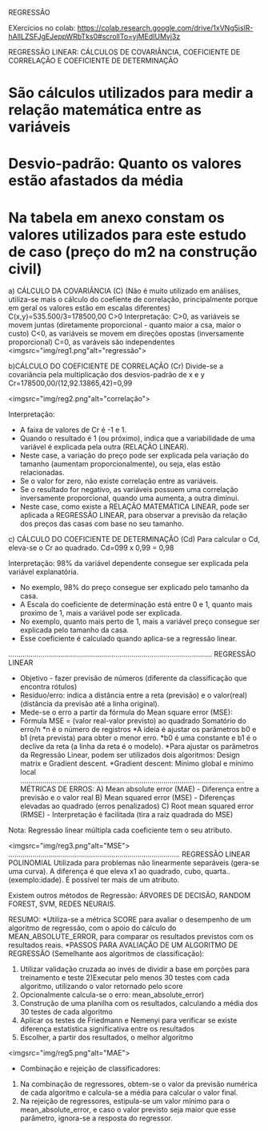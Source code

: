 REGRESSÃO

EXercícios no colab: https://colab.research.google.com/drive/1xVNg5islR-hAllLZSFJgEJeppWRbTks0#scrollTo=yjMEdIUMvj3z

REGRESSÃO LINEAR: CÁLCULOS DE COVARIÂNCIA, COEFICIENTE DE CORRELAÇÃO E COEFICIENTE DE DETERMINAÇÃO

# São cálculos utilizados para medir a relação matemática entre as variáveis
# Desvio-padrão: Quanto os valores estão afastados da média
# Na tabela em anexo constam os valores utilizados para este estudo de caso (preço do m2 na construção civil)

a) CÁLCULO DA COVARIÂNCIA (C) (Não é muito utilizado em análises, utiliza-se mais o cálculo do coefiente de correlação, principalmente porque em geral os valores estão em escalas diferentes)
C(x,y)=535.500/3=178500,00
C>0
Interpretação: 
C>0, as variáveis se movem juntas (diretamente proporcional - quanto maior a csa, maior o custo)
C<0, as variáveis se movem em direções opostas (inversamente proporcional)
C=0, as varáveis são independentes
<imgsrc="img/reg1.png"alt="regressão">

b)CÁLCULO DO COEFICIENTE DE CORRELAÇÃO (Cr)
Divide-se a covariância pela multiplicação dos desvios-padrão de x e y
Cr=178500,00/(12,92.13865,42)=0,99

<imgsrc="img/reg2.png"alt="correlação">

Interpretação:
* A faixa de valores de Cr é -1 e 1.
* Quando o resultado é 1 (ou próximo), indica que a variabilidade de uma variável é explicada pela outra (RELAÇÃO LINEAR).
* Neste case, a variação do preço pode ser explicada pela variação do tamanho (aumentam proporcionalmente), ou seja, elas estão relacionadas.
* Se o valor for zero, não existe correlação entre as variáveis.
* Se o resultado for negativo, as variáveis possuem uma correlação inversamente proporcional, quando uma aumenta, a outra diminui.
* Neste case, como existe a RELAÇÃO MATEMÁTICA LINEAR, pode ser aplicada a REGRESSÃO LINEAR, para observar a previsão da relação dos preços das casas com base no seu tamanho.

c) CÁLCULO DO COEFICIENTE DE DETERMINAÇÃO (Cd)
Para calcular o Cd, eleva-se o Cr ao quadrado.
Cd=099 x 0,99 = 0,98

Interpretação: 98% da variável dependente consegue ser explicada pela variável explanatória.
* No exemplo, 98% do preço consegue ser explicado pelo tamanho da casa.
* A Escala do coeficiente de determinação está entre 0 e 1, quanto mais proximo de 1, mais a variável pode ser explicada.
* No exemplo, quanto mais perto de 1, mais a variável preço consegue ser explicada pelo tamanho da casa.
* Esse coeficiente é calculado quando aplica-se a regressão linear.

.....................................................................................................
REGRESSÃO LINEAR
* Objetivo - fazer previsão de números (diferente da classificação que encontra rótulos)
* Resíduo/erro: indica a distância entre a reta (previsão) e o valor(real) (distância da previsão até a linha original).
* Mede-se o erro a partir da fórmula do Mean square error (MSE):
* Fórmula MSE = (valor real-valor previsto) ao quadrado
                Somatório do erro/n
*n é o número de registros
*A ideia é ajustar os parâmetros b0 e b1 (reta prevista) para obter o menor erro.
*b0 é uma constante e b1 é o declive da reta (a linha da reta é o modelo).
*Para ajustar os parâmetros da Regressão Linear, podem ser utilizados dois algoritmos: Design matrix e Gradient descent.
*Gradient descent: Mínimo global e mínimo local
...............................................................................................................
MÉTRICAS DE ERROS:
A) Mean absolute error (MAE) - Diferença entre a previsão e o valor real
B) Mean squared error (MSE) - Diferenças elevadas ao quadrado (erros penalizados)
C) Root mean squared error (RMSE) - Interpretação é facilitada (tira a raíz quadrada do MSE)

Nota: Regressão linear múltipla cada coeficiente tem o seu atributo.

<imgsrc="img/reg3.png"alt="MSE">
.....................................................................................
REGRESSÃO LINEAR POLINOMIAL
Utilizada para problemas não linearmente separáveis (gera-se uma curva).
A diferença é que eleva x1 ao quadrado, cubo, quarta.. (exemplo:idade). É possível ter mais de um atributo.

Existem outros métodos de Regressão: ÁRVORES DE DECISÃO, RANDOM FOREST, SVM, REDES NEURAIS.

RESUMO: 
*Utiliza-se a métrica SCORE para avaliar o desempenho de um algoritmo de regressão, com o apoio do cálculo do MEAN_ABSOLUTE_ERROR, para comparar os resultados previstos com os resultados reais.
*PASSOS PARA AVALIAÇÃO DE UM ALGORITMO DE REGRESSÃO (Semelhante aos algoritmos de classificação):

1) Utilizar validação cruzada ao invés de dividir a base em porções para treinamento e teste
2)Executar pelo menos 30 testes com cada algoritmo, utilizando o valor retornado pelo score 
3) Opcionalmente calcula-se o erro: mean_absolute_error)
4) Construção de uma planilha com os resultados, calculando a média dos 30 testes de cada algoritmo
5) Aplicar os testes de Friedmann e Nemenyi para verificar se existe diferença estatística significativa entre os resultados
6) Escolher, a partir dos resultados, o melhor algoritmo


<imgsrc="img/reg5.png"alt="MAE">

* Combinação e rejeição de classificadores:
1) Na combinação de regressores, obtem-se o valor da previsão numérica de cada algoritmo e calcula-se a média para calcular o valor final.
2) Na rejeição de regressores, estipula-se um valor mínimo para o mean_absolute_error, e caso o valor previsto seja maior que esse parâmetro, ignora-se a resposta do regressor.
